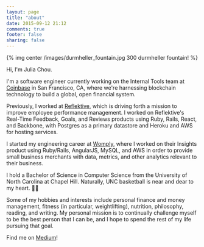 ```yaml
---
layout: page
title: "about"
date: 2015-09-12 21:12
comments: true
footer: false
sharing: false
---
```


{% img center /images/durmheller_fountain.jpg 300 durmheller fountain! %}

<p>
  Hi, I'm Julia Chou.
</p>

<p>
  I'm a software engineer currently working on the Internal Tools team at <a href='https://www.coinbase.com/' target='blank'>Coinbase</a> in San Francisco, CA, where we're harnessing blockchain technology to build a global, open financial system.
</p>

<p>
  Previously, I worked at <a href='https://www.reflektive.com/' target='blank'>Reflektive</a>, which is driving forth a mission to improve employee performance management. I worked on Reflektive's Real-Time Feedback, Goals, and Reviews products using Ruby, Rails, React, and Backbone, with Postgres as a primary datastore and Heroku and AWS for hosting services.
</p>

<p>
  I started my engineering career at <a href='https://www.womply.com/' target='blank'>Womply</a>, where I worked on their Insights product using Ruby/Rails, AngularJS, MySQL, and AWS in order to provide small business merchants with data, metrics, and other analytics relevant to their business.
</p>

<p>
  I hold a Bachelor of Science in Computer Science from the University of North Carolina at Chapel Hill. Naturally, UNC basketball is near and dear to my heart. 🐏🏀
</p>

<p>
  Some of my hobbies and interests include personal finance and money management, fitness (in particular, weightlifting), nutrition, philosophy, reading, and writing. My personal mission is to continually challenge myself to be the best person that I can be, and I hope to spend the rest of my life pursuing that goal.
</p>

<p>
Find me on <a href='https://medium.com/@jpchou' target='blank'>Medium</a>!
</p>
